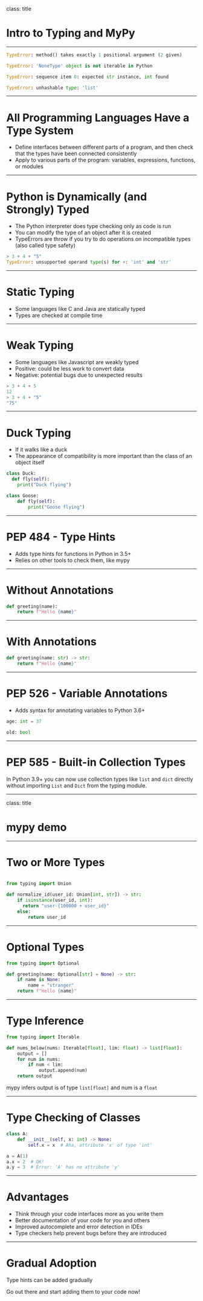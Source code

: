 class: title

# Intro to Typing and MyPy

---

```python
TypeError: method() takes exactly 1 positional argument (2 given)
```

```python
TypeError: 'NoneType' object is not iterable in Python
```

```python
TypeError: sequence item 0: expected str instance, int found
```

```python
TypeError: unhashable type: 'list'
```

---

# All Programming Languages Have a Type System

- Define interfaces between different parts of a program, and then check that
  the types have been connected consistently
- Apply to various parts of the program: variables, expressions, functions, or
modules


---

# Python is Dynamically (and Strongly) Typed

- The Python interpreter does type checking only
as code is run
- You can modify the type of an object after it is created
- TypeErrors are throw if you try to do operations on incompatible types (also
called type safety)
  
```python
> 3 + 4 + "5"
TypeError: unsupported operand type(s) for +: 'int' and 'str'
```

---

# Static Typing

- Some languages like C and Java are statically typed
- Types are checked at compile time

---

# Weak Typing

- Some languages like Javascript are weakly typed
- Positive: could be less work to convert data
- Negative: potential bugs due to unexpected results

```javascript
> 3 + 4 + 5
12 
> 3 + 4 + "5"
"75"
```

---

# Duck Typing

- If it walks like a duck
- The appearance of compatibility is more important than the class of an object
  itself
  
```python
class Duck:
  def fly(self):
    print("Duck flying")

class Goose:
    def fly(self):
        print("Goose flying")
```

---

# PEP 484 - Type Hints

- Adds type hints for functions in Python in 3.5+
- Relies on other tools to check them, like mypy

---

# Without Annotations

```python
def greeting(name):
    return f"Hello {name}"
```

---

# With Annotations

```python
def greeting(name: str) -> str:
    return f"Hello {name}"
```
---

# PEP 526 - Variable Annotations

- Adds syntax for annotating variables to Python 3.6+

```python
age: int = 37
```
```python
old: bool
```

---

# PEP 585 - Built-in Collection Types

In Python 3.9+ you can now use collection types like `list` and `dict` directly
without importing `List` and `Dict` from the typing module.

---
class: title

# mypy demo

---

# Two or More Types

```python

from typing import Union

def normalize_id(user_id: Union[int, str]) -> str:
    if isinstance(user_id, int):
      return "user-{100000 + user_id}"
    else:
        return user_id
```
---

# Optional Types
```python
from typing import Optional

def greeting(name: Optional[str] = None) -> str:
    if name is None:
        name = "stranger"
    return f"Hello {name}"
```

---

# Type Inference

```python
from typing import Iterable

def nums_below(nums: Iterable[float], lim: float) -> list[float]:
    output = []
    for num in nums:
        if num < lim:
            output.append(num)
    return output
```

mypy infers output is of type `list[float]` and num is a `float`

---

# Type Checking of Classes
```python
class A:
    def __init__(self, x: int) -> None:
        self.x = x  # Aha, attribute 'x' of type 'int'

a = A(1)
a.x = 2  # OK!
a.y = 3  # Error: 'A' has no attribute 'y'
```

---

# Advantages

- Think through your code interfaces more as you write them
- Better documentation of your code for you and others
- Improved autocomplete and error detection in IDEs
- Type checkers help prevent bugs before they are introduced

---

# Gradual Adoption

Type hints can be added gradually

Go out there and start adding them to your code now!